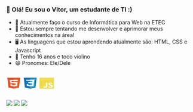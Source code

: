 ### 👋 Olá! Eu sou o Vitor, um estudante de TI :)

- 🏫 Atualmente faço o curso de Informática para Web na ETEC
- 🌱 Estou sempre tentando me desenvolver e aprimorar meus conhecimentos na área!
- 🖥️ As linguagens que estou aprendendo atualmente são: HTML, CSS e Javascript
- 💬 Tenho 16 anos e toco violino
- 😄 Pronomes: Ele/Dele

<div style="display: inline_block"><br>
  <img align="center" alt="Icon-HTML" height="30" width="40" src="https://raw.githubusercontent.com/devicons/devicon/master/icons/html5/html5-original.svg">
  <img align="center" alt="Icon-CSS" height="30" width="40" src="https://raw.githubusercontent.com/devicons/devicon/master/icons/css3/css3-original.svg">
  <img align="center" alt="Icon-Js" height="30" width="40" src="https://raw.githubusercontent.com/devicons/devicon/master/icons/javascript/javascript-plain.svg">
</div>

  ##

<div>
  <a href="https://www.instagram.com/vitorfranca089/" target="_blank"><img src="https://img.shields.io/badge/-Instagram-%23E4405F?style=for-the-badge&logo=instagram&logoColor=white" target="_blank"></a>
  <a href = "mailto:vitorfranca089@gmail.com"><img src="https://img.shields.io/badge/-Gmail-%23333?style=for-the-badge&logo=gmail&logoColor=white" target="_blank"></a>
  <a href="https://www.linkedin.com/in/vitor-frança-16309324a/" target="_blank"><img src="https://img.shields.io/badge/-LinkedIn-%230077B5?style=for-the-badge&logo=linkedin&logoColor=white" target="_blank"></a>
</div>
